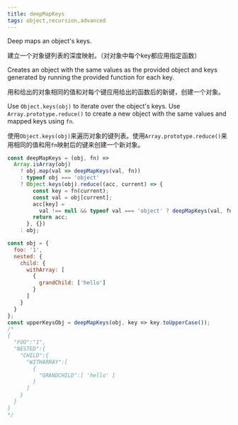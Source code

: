 ```yaml
---
title: deepMapKeys
tags: object,recursion,advanced
---
```


Deep maps an object's keys.

建立一个对象键列表的深度映射。（对对象中每个key都应用指定函数）

Creates an object with the same values as the provided object and keys generated by running the provided function for each key.

用和给出的对象相同的值和对每个键应用给出的函数后的新键，创建一个对象。

Use `Object.keys(obj)` to iterate over the object's keys.
Use `Array.prototype.reduce()` to create a new object with the same values and mapped keys using `fn`.

使用`Object.keys(obj)`来遍历对象的键列表。使用`Array.prototype.reduce()`来用相同的值和用`fn`映射后的键来创建一个新对象。

```js
const deepMapKeys = (obj, fn) =>
  Array.isArray(obj)
    ? obj.map(val => deepMapKeys(val, fn))
    : typeof obj === 'object'
    ? Object.keys(obj).reduce((acc, current) => {
        const key = fn(current);
        const val = obj[current];
        acc[key] =
          val !== null && typeof val === 'object' ? deepMapKeys(val, fn) : val;
        return acc;
      }, {})
    : obj;
```

```js
const obj = {
  foo: '1',
  nested: {
    child: {
      withArray: [
        {
          grandChild: ['hello']
        }
      ]
    }
  }
};
const upperKeysObj = deepMapKeys(obj, key => key.toUpperCase());
/*
{
  "FOO":"1",
  "NESTED":{
    "CHILD":{
      "WITHARRAY":[
        {
          "GRANDCHILD":[ 'hello' ]
        }
      ]
    }
  }
}
*/
```
